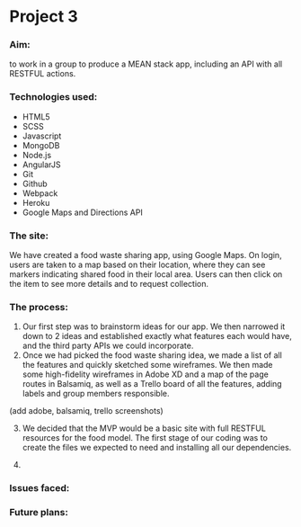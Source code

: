 # Project 3


### Aim:
to work in a group to produce a MEAN stack app, including an API with all RESTFUL actions.


### Technologies used:
* HTML5
* SCSS
* Javascript
* MongoDB
* Node.js
* AngularJS
* Git
* Github
* Webpack
* Heroku
* Google Maps and Directions API

### The site:
We have created a food waste sharing app, using Google Maps. On login, users are taken to a map based on their location, where they can see markers indicating shared food in their local area. Users can then click on the item to see more details and to request collection.


### The process:
1. Our first step was to brainstorm ideas for our app. We then narrowed it down to 2 ideas and established exactly what features each would have, and the third party APIs we could incorporate.
2. Once we had picked the food waste sharing idea, we made a list of all the features and quickly sketched some wireframes. We then made some high-fidelity wireframes in Adobe XD and a map of the page routes in Balsamiq, as well as a Trello board of all the features, adding labels and group members responsible.

(add adobe, balsamiq, trello screenshots)

3. We decided that the MVP would be a basic site with full RESTFUL resources for the food model. The first stage of our coding was to create the files we expected to need and installing all our dependencies.

4. 


### Issues faced:



### Future plans:
